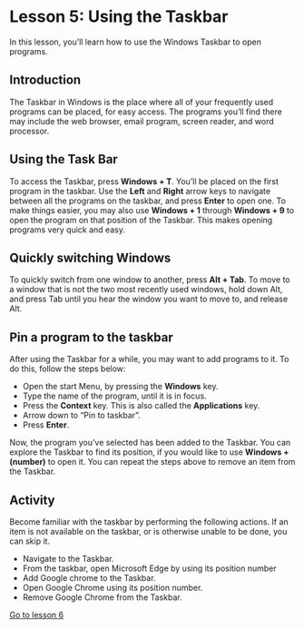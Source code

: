 Lesson 5: Using the Taskbar
============================

In this lesson, you’ll learn how to use the Windows Taskbar to open
programs.

Introduction
----------------------------

The Taskbar in Windows is the place where all of your frequently used
programs can be placed, for easy access. The programs you’ll find there
may include the web browser, email program, screen reader, and word
processor.

Using the Task Bar
----------------------------------------

To access the Taskbar, press **Windows + T**. You’ll be placed on the
first program in the taskbar. Use the **Left** and **Right** arrow
keys to navigate between all the programs on the taskbar, and press
**Enter** to open one. To make things easier, you may also use
**Windows + 1** through **Windows + 9** to open the program on that
position of the Taskbar. This makes opening programs very quick and
easy.

Quickly switching Windows
-------------------------

To quickly switch from one window to another, press **Alt + Tab**. To
move to a window that is not the two most recently used windows, hold
down Alt, and press Tab until you hear the window you want to move to,
and release Alt.

Pin a program to the taskbar
------------------------------------------------------------

After using the Taskbar for a while, you may want to add programs to it.
To do this, follow the steps below:

-   Open the start Menu, by pressing the **Windows** key.
-   Type the name of the program, until it is in focus.
-   Press the **Context** key. This is also called the **Applications**
    key.
-   Arrow down to “Pin to taskbar”.
-   Press **Enter**.

Now, the program you’ve selected has been added to the Taskbar. You
can explore the Taskbar to find its position, if you would like to use
**Windows + (number)** to open it. You can repeat the steps above to
remove an item from the Taskbar.

Activity
--------------------

Become familiar with the taskbar by performing the following actions.
If an item is not available on the taskbar, or is otherwise unable to
be done, you can skip it.

-   Navigate to the Taskbar.
-   From the taskbar, open Microsoft Edge by using its position number
-   Add Google chrome to the Taskbar.
-   Open Google Chrome using its position number.
-   Remove Google Chrome from the Taskbar.

[Go to lesson 6](Lesson%2006%20-%20Using%20the%20Notification%20Area.md)
